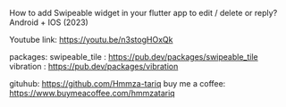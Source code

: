 How to add Swipeable widget in your flutter app to edit / delete or reply? Android + IOS (2023) 

Youtube link: https://youtu.be/n3stogHOxQk

packages: 
swipeable_tile : https://pub.dev/packages/swipeable_tile 
vibration : https://pub.dev/packages/vibration 

gituhub: https://github.com/Hmmza-tariq 
buy me a coffee: https://www.buymeacoffee.com/hmmzatariq
